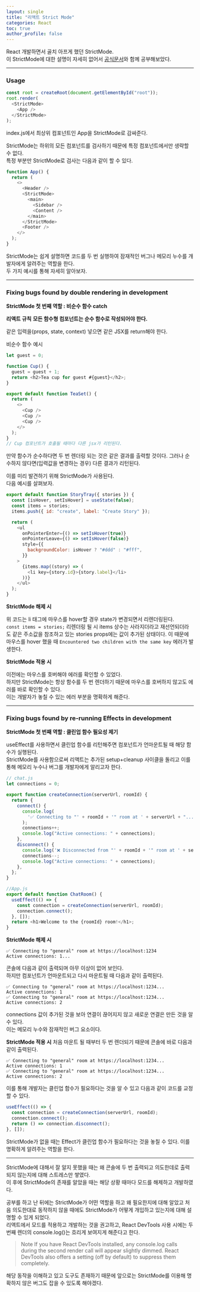 ```yaml
---
layout: single
title: "리액트 Strict Mode"
categories: React
toc: true
author_profile: false
---
```


React 개발하면서 골치 아프게 했던 StrictMode.  
이 StrictMode에 대한 설명이 자세히 없어서 [공식문서](https://react.dev/reference/react/StrictMode#enabling-strict-mode-for-entire-app)와 함께 공부해보았다.

---

### Usage

```js
const root = createRoot(document.getElementById("root"));
root.render(
  <StrictMode>
    <App />
  </StrictMode>
);
```

index.js에서 최상위 컴포넌트인 App을 StrictMode로 감싸준다.

StrictMode는 하위의 모든 컴포넌트를 검사하기 때문에 특정 컴포넌트에서만 생략할 수 없다.  
특정 부분만 StrictMode로 검사는 다음과 같이 할 수 있다.

```js
function App() {
  return (
    <>
      <Header />
      <StrictMode>
        <main>
          <Sidebar />
          <Content />
        </main>
      </StrictMode>
      <Footer />
    </>
  );
}
```

StrictMode는 쉽게 설명하면 코드를 두 번 실행하여 잠재적인 버그나 메모리 누수를 개발자에게 알려주는 역할을 한다.  
두 가지 예시를 통해 자세히 알아보자.

---

### Fixing bugs found by double rendering in development

**StrictMode 첫 번째 역할 : 비순수 함수 catch**

**리액트 규칙**
**모든 함수형 컴포넌트는 순수 함수로 작성되어야 한다.**

같은 입력을(props, state, context) 넣으면 같은 JSX를 return해야 한다.

비순수 함수 예시

```js
let guest = 0;

function Cup() {
  guest = guest + 1;
  return <h2>Tea cup for guest #{guest}</h2>;
}

export default function TeaSet() {
  return (
    <>
      <Cup />
      <Cup />
      <Cup />
    </>
  );
}
// Cup 컴포넌트가 호출될 때마다 다른 jsx가 리턴된다.
```

만약 함수가 순수하다면 두 번 렌더링 되는 것은 같은 결과를 출력할 것이다. 그러나 순수하지 않다면(입력값을 변경하는 경우) 다른 결과가 리턴된다.

이를 미리 발견하기 위해 StrictMode가 사용된다.  
다음 예시를 살펴보자.

```js
export default function StoryTray({ stories }) {
  const [isHover, setIsHover] = useState(false);
  const items = stories;
  items.push({ id: "create", label: "Create Story" });

  return (
    <ul
      onPointerEnter={() => setIsHover(true)}
      onPointerLeave={() => setIsHover(false)}
      style={{
        backgroundColor: isHover ? "#ddd" : "#fff",
      }}
    >
      {items.map((story) => (
        <li key={story.id}>{story.label}</li>
      ))}
    </ul>
  );
}
```

**StrictMode 해제 시**

위 코드는 li 태그에 마우스를 hover할 경우 state가 변경되면서 리렌더링된다.  
`const items = stories;` 리렌더링 될 시 items 상수는 사라지더라고 재선언되더라도 같은 주소값을 참조하고 있는 stories props에는 값이 추가된 상태이다.
이 때문에 마우스를 hover 했을 때 `Encountered two children with the same key` 에러가 발생한다.

**StrictMode 적용 시**

이전에는 마우스를 호버해야 에러를 확인할 수 있었다.  
하지만 StrictMode는 항상 함수를 두 번 렌더하기 때문에 마우스를 호버하지 않고도 에러를 바로 확인할 수 있다.  
이는 개발자가 놓칠 수 있는 에러 부분을 명확하게 해준다.

---

### Fixing bugs found by re-running Effects in development

**StrictMode 첫 번째 역할 : 클린업 함수 필요성 제기**

useEffect를 사용하면서 클린업 함수를 리턴해주면 컴포넌트가 언마운트될 때 해당 함수가 실행된다.  
StrictMode를 사용함으로써 리액트는 추가된 setup+cleanup 사이클을 돌리고 이를 통해 메모리 누수나 버그를 개발자에게 알리고자 한다.

```js
// chat.js
let connections = 0;

export function createConnection(serverUrl, roomId) {
  return {
    connect() {
      console.log(
        '✅ Connecting to "' + roomId + '" room at ' + serverUrl + "..."
      );
      connections++;
      console.log("Active connections: " + connections);
    },
    disconnect() {
      console.log('❌ Disconnected from "' + roomId + '" room at ' + serverUrl);
      connections--;
      console.log("Active connections: " + connections);
    },
  };
}

//App.js
export default function ChatRoom() {
  useEffect(() => {
    const connection = createConnection(serverUrl, roomId);
    connection.connect();
  }, []);
  return <h1>Welcome to the {roomId} room!</h1>;
}
```

**StrictMode 해제 시**

```
✅ Connecting to "general" room at https://localhost:1234
Active connections: 1...
```

콘솔에 다음과 같이 출력되며 아무 이상이 없어 보인다.  
하지만 컴포넌트가 언마운트되고 다시 마운트될 때 다음과 같이 출력된다.

```
✅ Connecting to "general" room at https://localhost:1234...
Active connections: 1
✅ Connecting to "general" room at https://localhost:1234...
Active connections: 2
```

connections 값이 추가된 것을 보아 연결이 끊어지지 않고 새로운 연결은 만든 것을 알 수 있다.  
이는 메모리 누수와 잠재적인 버그 요소이다.

**StrictMode 적용 시**
처음 마운트 될 때부터 두 번 렌더되기 때문에 콘솔에 바로 다음과 같이 출력된다.

```
✅ Connecting to "general" room at https://localhost:1234...
Active connections: 1
✅ Connecting to "general" room at https://localhost:1234...
Active connections: 2
```

이를 통해 개발자는 클린업 함수가 필요하다는 것을 알 수 있고 다음과 같이 코드를 교정할 수 있다.

```js
useEffect(() => {
  const connection = createConnection(serverUrl, roomId);
  connection.connect();
  return () => connection.disconnect();
}, []);
```

StrictMode가 없을 때는 Effect가 클린업 함수가 필요하다는 것을 놓칠 수 있다. 이를 명확하게 알려주는 역할을 한다.

---

StrictMode에 대해서 잘 알지 못했을 때는 왜 콘솔에 두 번 출력되고 의도한데로 출력되지 않는지에 대해 스트레스만 쌓였다.  
이 후에 StrictMode의 존재를 알았을 때는 해당 상황 때마다 모드를 해제하고 개발하였다.

공부를 하고 난 뒤에는 StrictMode가 어떤 역할을 하고 왜 필요한지에 대해 알았고 처음 의도한대로 동작하지 않을 때에도 StrictMode가 어떻게 개입하고 있는지에 대해 설명할 수 있게 되었다.  
리액트에서 모드를 적용하고 개발하는 것을 권고하고, React DevTools 사용 시에는 두 번째 렌더의 console.log()는 흐리게 보여지게 해준다고 한다.

> Note
> If you have React DevTools installed, any console.log calls during the second render call will appear slightly dimmed. React DevTools also offers a setting (off by default) to suppress them completely.

해당 동작을 이해하고 있고 도구도 존재하기 때문에 앞으로는 StrictMode를 이용해 명확하지 않은 버그도 잡을 수 있도록 해야겠다.

